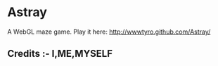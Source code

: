 # Astray

A WebGL maze game. Play it here: http://wwwtyro.github.com/Astray/

## Credits :- I,ME,MYSELF
